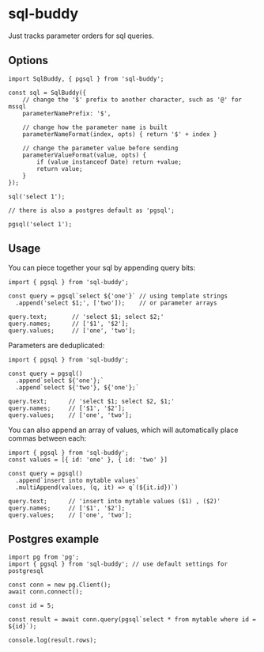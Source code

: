 # sql-buddy

Just tracks parameter orders for sql queries.

## Options

    import SqlBuddy, { pgsql } from 'sql-buddy';
    
    const sql = SqlBuddy({
        // change the '$' prefix to another character, such as '@' for mssql
        parameterNamePrefix: '$',
        
        // change how the parameter name is built
        parameterNameFormat(index, opts) { return '$' + index }

        // change the parameter value before sending
        parameterValueFormat(value, opts) {
            if (value instanceof Date) return +value;
            return value;
        }
    });

    sql('select 1');

    // there is also a postgres default as 'pgsql';

    pgsql('select 1');


## Usage

You can piece together your sql by appending query bits:

    import { pgsql } from 'sql-buddy';

    const query = pgsql`select ${'one'}` // using template strings
      .append('select $1;', ['two']);    // or parameter arrays

    query.text;       // 'select $1; select $2;'
    query.names;      // ['$1', '$2'];
    query.values;     // ['one', 'two'];

Parameters are deduplicated:

    import { pgsql } from 'sql-buddy';

    const query = pgsql()
      .append`select ${'one'};`
      .append`select ${'two'}, ${'one'};`

    query.text;      // 'select $1; select $2, $1;'
    query.names;     // ['$1', '$2'];
    query.values;    // ['one', 'two'];

You can also append an array of values, which will automatically place commas between each:

    import { pgsql } from 'sql-buddy';
    const values = [{ id: 'one' }, { id: 'two' }]

    const query = pgsql()
      .append`insert into mytable values`
      .multiAppend(values, (q, it) => q`(${it.id})`)

    query.text;      // 'insert into mytable values ($1) , ($2)'
    query.names;     // ['$1', '$2'];
    query.values;    // ['one', 'two'];

## Postgres example

```
import pg from 'pg';
import { pgsql } from 'sql-buddy'; // use default settings for postgresql

const conn = new pg.Client();
await conn.connect();

const id = 5;

const result = await conn.query(pgsql`select * from mytable where id = ${id}`);

console.log(result.rows);
```
